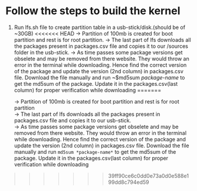 # Follow the steps to build the kernel
1) Run lfs.sh file to create partition table in a usb-stick/disk.(should be of ~30GB)
<<<<<<< HEAD
    -> Partition of 100mb is created for boot partition and rest is for root partition.
    -> The last part of lfs downloads all the packages present in packages.csv file and copies it to our /sources folder in the usb-stick.
    -> As time passes some package versions get obselete and may be removed from there website. They would throw an error in the terminal while          downloading. Hence find the correct version of the package and update the version (2nd column) in packages.csv file. Download the file manually
    and run ~$md5sum *package-name* to get the md5sum of the package. Update it in the packages.csv(last column) for proper verification while downloading
=======
       
    -> Partition of 100mb is created for boot partition and rest is for root partition <br/>
    -> The last part of lfs downloads all the packages present in packages.csv file and copies it to our usb-stick. <br/>
    -> As time passes some package versions get obselete and may be removed from there website. They would throw an error in the terminal while downloading. Hence find the correct version of the package and          update the version (2nd column) in packages.csv file. Download the file manually and run
       ```
       md5sum *package-name*
        ```
       to get the md5sum of the package. Update it in the packages.csv(last column) for proper verification while downloading
>>>>>>> 39ff90ce6c0dd0e73a0d0e588e199dd8c794ed59
